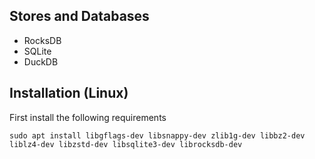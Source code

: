 ## Stores and Databases

- RocksDB
- SQLite
- DuckDB

## Installation (Linux)

First install the following requirements

```
sudo apt install libgflags-dev libsnappy-dev zlib1g-dev libbz2-dev liblz4-dev libzstd-dev libsqlite3-dev librocksdb-dev
```
